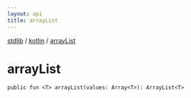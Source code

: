 ```yaml
---
layout: api
title: arrayList
---
```

[stdlib](../index.html) / [kotlin](index.html) / [arrayList](arrayList.html)

# arrayList

```
public fun <T> arrayList(values: Array<T>): ArrayList<T>
```
